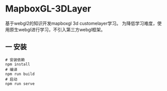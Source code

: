 # MapboxGL-3DLayer
基于webgl2的知识开发mapboxgl 3d customelayer学习。
为降低学习难度，使用原生webgl进行学习，不引入第三方webgl框架。

## 一 安装

```
# 安装依赖
npm install
# 编译
npm run build
# 启动
npm run serve
```